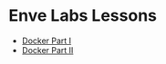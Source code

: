 # Enve Labs Lessons

- [Docker Part I](https://github.com/marianosantoiano/enve-labs-lessons/edit/main/2020/10/README.md)
- [Docker Part II](https://github.com/marianosantoiano/enve-labs-lessons/blob/main/2020/11/README.md)

